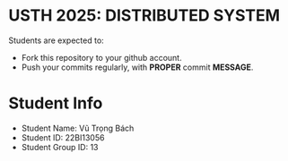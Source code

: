 USTH 2025: DISTRIBUTED SYSTEM
=====================================================

Students are expected to:
* Fork this repository to your github account.
* Push your commits regularly, with **PROPER** commit **MESSAGE**.


Student Info
=========================

* Student Name: Vũ Trọng Bách
* Student ID: 22BI13056
* Student Group ID: 13
